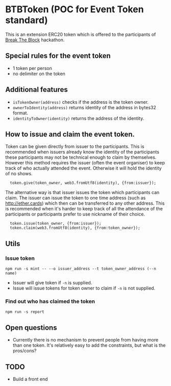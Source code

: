 # BTBToken (POC for Event Token standard)

This is an extension ERC20 token which is offered to the participants of [Break The Block](http://breaktheblock.simplybusiness.co.uk) hackathon.

## Special rules for the event token

- 1 token per person
- no delimiter on the token

## Additional features

- `isTokenOwner(address)` checks if the address is the token owner.
- `ownerToIdentity(address)` returns identity of the address in bytes32 format.
- `identityToOwner(identity)` returns the address of the identity.

## How to issue and claim the event token.

Token can be given directly from issuer to the participants.
This is recommended when issuers already know the identity of the participants
these participants may not be technical enough to claim by themselves.
However this method requires the issuer (often the event organiser) to keep track of who actually attended the event. Otherwise it will hold the identity of no shows.

```
  token.give(token_owner, web3.fromUtf8(identity), {from:issuer});
```

The alternative way is that issuer issues the token which participants can claim.
The issuer can issue the token to one time address (such as http://ether.cards) which then can be transferred to any other address.
This is recommended when it's harder to keep track of all the attendance of the participants or participants prefer to use nickname of their choice.

```
  token.issue(token_owner, {from:issuer});
  token.claim(web3.fromUtf8(identity), {from:token_owner});
```

## Utils

### Issue token

`npm run -s mint -- --o issuer_address --t token_owner_address (--n name)`

- Issuer will give token if `-n` is supplied.
- Issue will issue tokens for token owner to claim if `-n` is not supplied.

### Find out who has claimed the token

`npm run -s report`

## Open questions

- Currently there is no mechanism to prevent people from having more than one token. It's relatively easy to add the constraints, but what is the pros/cons?

## TODO

- Build a front end

